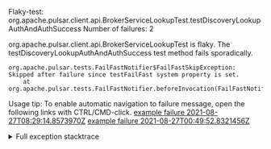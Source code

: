         
Flaky-test: org.apache.pulsar.client.api.BrokerServiceLookupTest.testDiscoveryLookupAuthAndAuthSuccess
Number of failures: 2

org.apache.pulsar.client.api.BrokerServiceLookupTest is flaky. The testDiscoveryLookupAuthAndAuthSuccess test method fails sporadically.

```
org.apache.pulsar.tests.FailFastNotifier$FailFastSkipException: Skipped after failure since testFailFast system property is set.
	at org.apache.pulsar.tests.FailFastNotifier.beforeInvocation(FailFastNotifier.java:88)

```

Usage tip: To enable automatic navigation to failure message, open the following links with CTRL/CMD-click.
[example failure 2021-08-27T08:29:14.8573970Z](https://github.com/apache/pulsar/runs/3441181143?check_suite_focus=true#step:9:830)
[example failure 2021-08-27T00:49:52.8321456Z](https://github.com/apache/pulsar/runs/3438608157?check_suite_focus=true#step:9:826)


<details>
<summary>Full exception stacktrace</summary>
<code><pre>
org.apache.pulsar.tests.FailFastNotifier$FailFastSkipException: Skipped after failure since testFailFast system property is set.
	at org.apache.pulsar.tests.FailFastNotifier.beforeInvocation(FailFastNotifier.java:88)

</pre></code>
</details>

